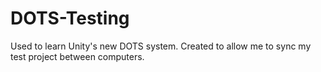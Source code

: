 # DOTS-Testing
Used to learn Unity's new DOTS system. Created to allow me to sync my test project between computers.
